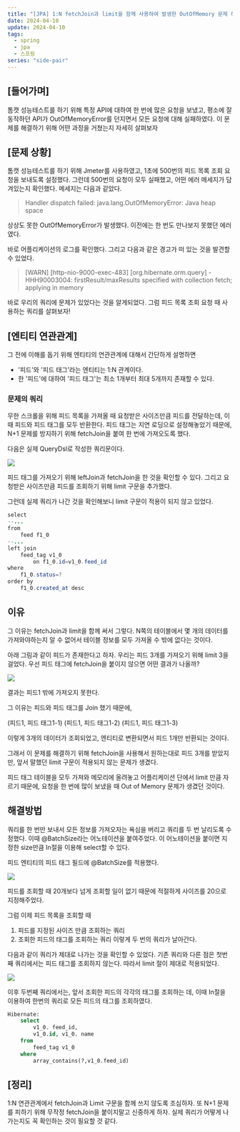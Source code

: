 ```yaml
---
title: "[JPA] 1:N fetchJoin과 limit을 함께 사용하여 발생한 OutOfMemory 문제 해결"
date: 2024-04-10
update: 2024-04-10
tags:
  - spring
  - jpa
  - 스프링
series: "side-pair"
---
```


## [들어가며]

톰캣 성능테스트를 하기 위해 특정 API에 대하여 한 번에 많은 요청을 보냈고, 평소에 잘 동작하던 API가 OutOfMemoryError를 던지면서 모든 요청에 대해 실패하였다.
이 문제를 해결하기 위해 어떤 과정을 거쳤는지 자세히 살펴보자

## [문제 상황]

톰캣 성능테스트를 하기 위해 Jmeter를 사용하였고, 1초에 500번의 피드 목록 조회 요청을 보내도록 설정했다.
그런데 500번의 요청이 모두 실패했고, 어떤 에러 메세지가 담겨있는지 확인했다.
메세지는 다음과 같았다.

> Handler dispatch failed: java.lang.OutOfMemoryError: Java heap space

상상도 못한 OutOfMemoryError가 발생했다. 이전에는 한 번도 만나보지 못했던 에러였다.

바로 어플리케이션의 로그를 확인했다.
그리고 다음과 같은 경고가 떠 있는 것을 발견할 수 있었다.

> [WARN] [http-nio-9000-exec-483] [org.hibernate.orm.query] - HHH90003004:
firstResult/maxResults specified with collection fetch; applying in memory

바로 우리의 쿼리에 문제가 있었다는 것을 알게되었다.
그럼 피드 목록 조회 요청 때 사용하는 쿼리를 살펴보자!

## [엔티티 연관관계]

그 전에 이해를 돕기 위해 엔티티의 연관관계에 대해서 간단하게 설명하면

- '피드'와 '피드 태그'라는 엔티티는 1:N 관계이다.
- 한 '피드'에 대하여 '피드 태그'는 최소 1개부터 최대 5개까지 존재할 수 있다.

### 문제의 쿼리

무한 스크롤을 위해 피드 목록을 가져올 때 요청받은 사이즈만큼 피드를 전달하는데, 이때 피드와 피드 태그를 모두 반환한다.
피드 태그는 지연 로딩으로 설정해놓았기 때문에, N+1 문제를 방지하기 위해 fetchJoin을 붙여 한 번에 가져오도록 했다.

다음은 실제 QueryDsl로 작성한 쿼리문이다.

![](1.png)

피드 태그를 가져오기 위해 leftJoin과 fetchJoin을 한 것을 확인할 수 있다.
그리고 요청받은 사이즈만큼 피드를 조회하기 위해 limit 구문을 추가했다.

그런데 실제 쿼리가 나간 것을 확인해보니 limit 구문이 적용이 되지 않고 있었다. 

```java
select
--...
from
    feed f1_0 
--...
left join
    feed_tag v1_0 
        on f1_0.id=v1_0.feed_id 
where
    f1_0.status=? 
order by
    f1_0.created_at desc
```

## 이유

그 이유는 fetchJoin과 limit을 함께 써서 그렇다.
N쪽의 테이블에서 몇 개의 데이터를 가져와야하는지 알 수 없어서 테이블 정보를 모두 가져올 수 밖에 없다는 것이다.

아래 그림과 같이 피드가 존재한다고 하자.
우리는 피드 3개를 가져오기 위해 limit 3을 걸었다.
우선 피드 태그에 fetchJoin을 붙이지 않으면 어떤 결과가 나올까?

![](2.png)

결과는 피드1 밖에 가져오지 못한다.

그 이유는 피드와 피드 태그를 Join 했기 때문에,

(피드1, 피드 태그1-1)
(피드1, 피드 태그1-2)
(피드1, 피드 태그1-3) 

이렇게 3개의 데이터가 조회되었고, 엔티티로 변환되면서 피드 1개만 반환되는 것이다.

그래서 이 문제를 해결하기 위해 fetchJoin을 사용해서 원하는대로 피드 3개를 받았지만,
앞서 말했던 limit 구문이 적용되지 않는 문제가 생겼다.

피드 태그 테이블을 모두 가져와 메모리에 올려놓고 어플리케이션 단에서 limit 만큼 자르기 때문에,
요청을 한 번에 많이 보냈을 때 Out of Memory 문제가 생겼던 것이다.

## 해결방법

쿼리를 한 번만 보내서 모든 정보를 가져오자는 욕심을 버리고 쿼리를 두 번 날리도록 수정했다.
이때 @BatchSize라는 어노테이션을 붙여주었다.
이 어노테이션을 붙이면 지정한 size만큼 In절을 이용해 select할 수 있다.

피드 엔티티의 피드 태그 필드에 @BatchSize를 적용했다.

![](3.png)

피드를 조회할 때 20개보다 넘게 조회할 일이 없기 때문에 적절하게 사이즈를 20으로 지정해주었다.

그럼 이제 피드 목록을 조회할 때 
1. 피드를 지정된 사이즈 만큼 조회하는 쿼리 
2. 조회한 피드의 태그를 조회하는 쿼리 이렇게 두 번의 쿼리가 날아간다.

다음과 같이 쿼리가 제대로 나가는 것을 확인할 수 있었다.
기존 쿼리와 다른 점은 첫번째 쿼리에서는 피드 태그를 조회하지 않는다. 따라서 limit 절이 제대로 적용되었다.

![](4.png)


이후 두번째 쿼리에서는, 앞서 조회한 피드의 각각의 태그를 조회하는 데, 이때 In절을 이용하여 한번의 쿼리로 모든 피드의 태그를 조회하였다.

```sql
Hibernate:
    select
        v1_0. feed_id,
        v1_0.id, v1_0. name
    from
        feed_tag v1_0
    where
        array_contains(?,v1_0.feed_id) 
```

## [정리]

1:N 연관관계에서 fetchJoin과 Limit 구문을 함께 쓰지 않도록 조심하자.
또 N+1 문제를 피하기 위해 무작정 fetchJoin을 붙이지말고 신중하게 하자.
실제 쿼리가 어떻게 나가는지도 꼭 확인하는 것이 필요할 것 같다.

 